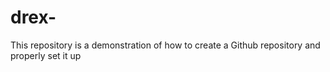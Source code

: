 # drex-
This repository is a demonstration of how to create a Github repository and properly set it up
